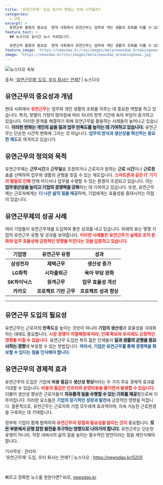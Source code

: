 ```yaml
---
title: ‘유연근무제’ 도입 회사의 변화는 언제 시작될까?
categories:
  - 고용
excerpt: >
  유연근무 활용의 중요성  현대 사회에서 유연근무는 업무와 개인 생활의 조화를 이룰 수 있는 중요한 제도로 자…
feature_text: >
  ## 뉴스다오 실시간 뉴스 속보입니다.

  유연근무 활용의 중요성  현대 사회에서 유연근무는 업무와 개인 생활의 조화를 이룰 수 있는 중요한 제도로 자…
feature_image: 'https://newsdao.kr/res/images/meta/newsdao_breakingnews.jpg'
image: 'https://newsdao.kr/res/images/meta/newsdao_breakingnews.jpg'
---
```


![뉴스다오 속보](https://newsdao.kr/res/images/meta/newsdao_breakingnews.jpg)

<p>출처: <a href="https://newsdao.kr/5205" rel="dofollow">‘유연근무제’ 도입, 우리 회사는 언제?</a> | 뉴스다오</p>

<h2 data-ke-size="size26">유연근무의 중요성과 개념</h2>
<p data-ke-size="size16">현대 사회에서 <b><span style="color: #ee2323;">유연근무</span></b>는 업무와 개인 생활의 조화를 이루는 데 중요한 역할을 하고 있습니다. 특히, 맞벌이 가정이 많아짐에 따라 자녀의 방학 기간에 육아 부담이 증가하고 있습니다. 이러한 문제를 해결하기 위해 유연근무를 활용하는 사례들이 늘어나고 있습니다. <b><span style="background-color: #21538527;">이러한 변화는 개인의 삶을 질과 업무 만족도를 높이는 데 기여하고 있습니다.</span></b> 유연근무는 단순한 시간적 변화에 그치는 것 아닙니다. <b><span style="color: #1a5490;">업무의 방식과 생산성을 혁신하는 중요한 제도</span></b>로 여겨지고 있습니다.</p>

<h2 data-ke-size="size26">유연근무의 정의와 목적</h2>
<p data-ke-size="size16">유연근무제는 <b>근무시간</b>과 <b>근무일</b>을 조정하거나 근로자가 원하는 <b>근로 시간</b>이나 <b>근로장소</b>를 선택하여 업무와 생활의 균형을 맞출 수 있는 제도입니다. <b><span style="color: #ee2323;">스마트폰과 같은 IT 기기의 발달로 인해</span></b> 언제 어디서나 업무를 수행할 수 있는 환경이 조성되고 있습니다. 이는 <b><span style="background-color: #21538527;">업무생산성을 높이고 기업의 경쟁력을 강화</span></b>하는 데 기여하고 있습니다. 또한, 유연근무제는 근로자에게는 <b><span style="color: #1a5490;">더 나은 삶의 질을 제공</span></b>하며, 기업에게는 효율성을 증대시키는 이점이 있습니다.</p>

<h2 data-ke-size="size26">유연근무제의 성공 사례</h2>
<p data-ke-size="size16">여러 기업들이 유연근무제를 도입하여 좋은 성과를 내고 있습니다. 아래의 표는 몇몇 기업의 유연근무 유형 및 성과를 보여줍니다. <b><span style="color: #ee2323;">이러한 사례들은 유연근무가 실제로 조직 문화와 업무 효율성에 긍정적인 영향을 미친다는 것을 입증하고 있습니다.</span></b></p>

<table style="width: 100%; border-collapse: collapse;">
    <thead>
        <tr>
            <th style="text-align: center;"><b>기업명</b></th>
            <th style="text-align: center;"><b>유연근무 유형</b></th>
            <th style="text-align: center;"><b>성과</b></th>
        </tr>
    </thead>
    <tbody>
        <tr>
            <td style="text-align: center; height: 17px;"><b>삼성전자</b></td>
            <td style="text-align: center; height: 17px;"><b>재택근무</b></td>
            <td style="text-align: center; height: 17px;"><b>생산성 증가</b></td>
        </tr>
        <tr>
            <td style="text-align: center; height: 17px;"><b>LG화학</b></td>
            <td style="text-align: center; height: 17px;"><b>시차출퇴근</b></td>
            <td style="text-align: center; height: 17px;"><b>육아 부담 완화</b></td>
        </tr>
        <tr>
            <td style="text-align: center; height: 17px;"><b>SK하이닉스</b></td>
            <td style="text-align: center; height: 17px;"><b>원격근무</b></td>
            <td style="text-align: center; height: 17px;"><b>업무 효율성 개선</b></td>
        </tr>
        <tr>
            <td style="text-align: center; height: 17px;"><b>카카오</b></td>
            <td style="text-align: center; height: 17px;"><b>프로젝트 기반 근무</b></td>
            <td style="text-align: center; height: 17px;"><b>프로젝트 성과 향상</b></td>
        </tr>
    </tbody>
</table>

<hr>

<h2 data-ke-size="size26">유연근무 도입의 필요성</h2>
<p data-ke-size="size16">유연근무는 근로자의 <b>만족도</b>를 높이는 것만이 아니라 <b>기업의 생산성</b>과 효율성을 극대화하는 데에도 중요합니다. <b><span style="color: #ee2323;">시장 경쟁이 치열해짐에 따라, 인재 확보와 유지에도 긍정적인 영향을 미칠 수 있습니다.</span></b> 유연근무 도입은 특히 젊은 인재들이 <b><span style="background-color: #21538527;">일과 생활의 균형을 중요시하는 경향</span></b>에 부응할 수 있는 방법입니다. <b><span style="color: #1a5490;">따라서, 기업은 유연근무를 통해 경쟁력을 확보할 수 있다는 점을 인식해야 합니다.</span></b></p>

<h2 data-ke-size="size26">유연근무의 경제적 효과</h2>
<p data-ke-size="size16">유연근무의 도입은 기업에 <b>비용 절감</b>과 <b>생산성 향상</b>이라는 두 가지 주요 경제적 효과를 기대할 수 있습니다. <b><span style="color: #ee2323;">비용의 절감은 인프라와 운영비용을 줄이면서 발생할 수 있습니다.</span></b> 더불어 생산성 향상은 근로자들이 <b><span style="background-color: #21538527;">자유롭게 일을 수행할 수 있는 기회를 제공</span></b>함으로써 이루어집니다. 이러한 요소들은 <b><span style="color: #1a5490;">기업의 장기적인 성장과 발전</span></b>에 긍정적인 영향을 미칩니다. 결론적으로, 유연근무는 근로자와 기업 모두에게 효과적이며, 지속 가능한 근로환경을 구축하는 데 기여합니다.</p>

<p data-ke-size="size16">정부와 기업이 함께 협력하여 <b><span style="color: #ee2323;">유연근무의 장점과 필요성을 알리는 것이</span></b> 중요합니다. <b><span style="background-color: #21538527;">모든 부분에서 균형 잡힌 발전을 추구하는 방향으로 나아가야 합니다.</span></b> 유연근무는 단순한 유행이 아니라, 직장 내에서의 삶의 질을 높이는 필수적인 방안이라는 점을 재인식해야 합니다.</p>

기사작성 : 관리자<br>
‘유연근무제’ 도입, 우리 회사는 언제? | 뉴스다오  : https://newsdao.kr/5205

<p data-ke-size="size16">&nbsp;</p> 

빠르고 정확한 뉴스를 원한다면? 바로, <a href="https://newsdao.kr" rel="dofollow">newsdao.kr</a>


